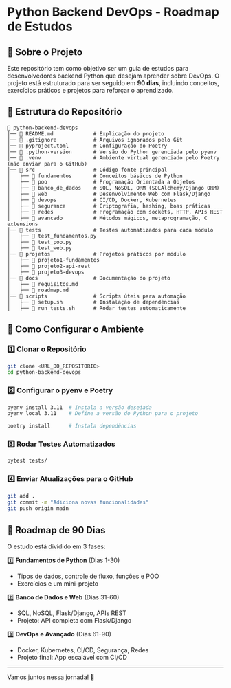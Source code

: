 # Python Backend DevOps - Roadmap de Estudos

## 📌 Sobre o Projeto
Este repositório tem como objetivo ser um guia de estudos para desenvolvedores backend Python que desejam aprender sobre DevOps. O projeto está estruturado para ser seguido em **90 dias**, incluindo conceitos, exercícios práticos e projetos para reforçar o aprendizado.

## 📂 Estrutura do Repositório

```
📁 python-backend-devops
│── 📄 README.md             # Explicação do projeto
│── 📄 .gitignore            # Arquivos ignorados pelo Git
│── 📄 pyproject.toml        # Configuração do Poetry
│── 📄 .python-version       # Versão do Python gerenciada pelo pyenv
│── 📁 .venv                 # Ambiente virtual gerenciado pelo Poetry (não enviar para o GitHub)
│── 📁 src                   # Código-fonte principal
│   ├── 📁 fundamentos       # Conceitos básicos de Python
│   ├── 📁 poo               # Programação Orientada a Objetos
│   ├── 📁 banco_de_dados    # SQL, NoSQL, ORM (SQLAlchemy/Django ORM)
│   ├── 📁 web               # Desenvolvimento Web com Flask/Django
│   ├── 📁 devops            # CI/CD, Docker, Kubernetes
│   ├── 📁 seguranca         # Criptografia, hashing, boas práticas
│   ├── 📁 redes             # Programação com sockets, HTTP, APIs REST
│   ├── 📁 avancado          # Métodos mágicos, metaprogramação, C extensions
│── 📁 tests                 # Testes automatizados para cada módulo
│   ├── 📄 test_fundamentos.py
│   ├── 📄 test_poo.py
│   ├── 📄 test_web.py
│── 📁 projetos              # Projetos práticos por módulo
│   ├── 📁 projeto1-fundamentos
│   ├── 📁 projeto2-api-rest
│   ├── 📁 projeto3-devops
│── 📁 docs                  # Documentação do projeto
│   ├── 📄 requisitos.md
│   ├── 📄 roadmap.md
│── 📁 scripts               # Scripts úteis para automação
│   ├── 📄 setup.sh          # Instalação de dependências
│   ├── 📄 run_tests.sh      # Rodar testes automaticamente
```

## 🚀 Como Configurar o Ambiente

### 1️⃣ Clonar o Repositório
```sh
git clone <URL_DO_REPOSITORIO>
cd python-backend-devops
```

### 2️⃣ Configurar o pyenv e Poetry
```sh
pyenv install 3.11  # Instala a versão desejada
pyenv local 3.11    # Define a versão do Python para o projeto

poetry install      # Instala dependências
```

### 3️⃣ Rodar Testes Automatizados
```sh
pytest tests/
```

### 4️⃣ Enviar Atualizações para o GitHub
```sh
git add .
git commit -m "Adiciona novas funcionalidades"
git push origin main
```

## 📅 Roadmap de 90 Dias
O estudo está dividido em 3 fases:

1️⃣ **Fundamentos de Python** (Dias 1-30)
- Tipos de dados, controle de fluxo, funções e POO
- Exercícios e um mini-projeto

2️⃣ **Banco de Dados e Web** (Dias 31-60)
- SQL, NoSQL, Flask/Django, APIs REST
- Projeto: API completa com Flask/Django

3️⃣ **DevOps e Avançado** (Dias 61-90)
- Docker, Kubernetes, CI/CD, Segurança, Redes
- Projeto final: App escalável com CI/CD
---

Vamos juntos nessa jornada! 🚀

